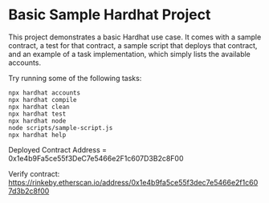 # Basic Sample Hardhat Project

This project demonstrates a basic Hardhat use case. It comes with a sample contract, a test for that contract, a sample script that deploys that contract, and an example of a task implementation, which simply lists the available accounts.

Try running some of the following tasks:

```shell
npx hardhat accounts
npx hardhat compile
npx hardhat clean
npx hardhat test
npx hardhat node
node scripts/sample-script.js
npx hardhat help
```

Deployed Contract Address = 0x1e4b9Fa5ce55f3DeC7e5466e2F1c607D3B2c8F00

Verify contract:  https://rinkeby.etherscan.io/address/0x1e4b9fa5ce55f3dec7e5466e2f1c607d3b2c8f00

